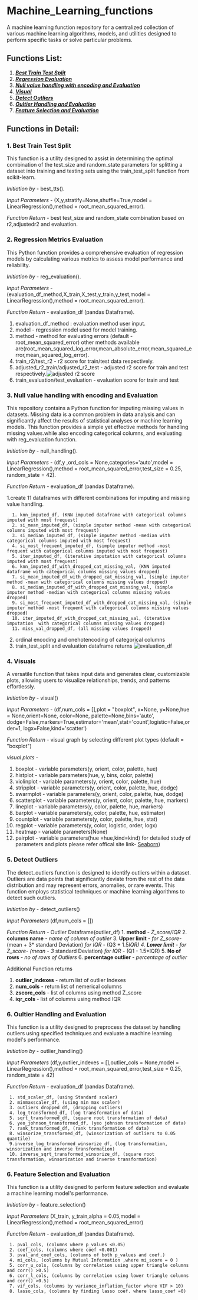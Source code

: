 # Machine_Learning_functions

A machine learning function repository for a centralized collection of various machine learning algorithms, models, and utilities designed to perform specific tasks or solve particular problems. 

## Functions List:

1.  [_**Best Train Test Split**_](#best_tts)
2.  [_**Regression Evaluation**_](#reg_eval)
3.  [_**Null value handling with encoding and Evaluation**_](#null_handling)
4.  [_**Visual**_](#visual)
5.  [_**Detect Outliers**_](#Detect_Outliers)
6.  [_**Oultier Handling and Evaluation**_](#outlier_handling)
7.  [_**Feature Selection and Evaluation**_](#feature_selection)

## Functions in Detail:

<a name="reg_eval"></a>
### 1. **Best Train Test Split**

This function is a utility designed to assist in determining the optimal combination of the test_size and random_state parameters for splitting a dataset into training and testing sets using the train_test_split function from scikit-learn.

   _Initiation by_ - best_tts().
   
   _Input Parameters_ - (X,y,stratify=None,shuffle=True,model = LinearRegression(),method = root_mean_squared_error).
   
   _Function Return_ - best test_size and random_state combination based on r2,adjustedr2 and evaluation.
   
<a name="reg_eval"></a>
### 2. **Regression Metrics Evaluation** 

This Python function provides a comprehensive evaluation of regression models by calculating various metrics to assess model performance and reliability.

   _Initiation by_ - reg_evaluation().
   
   _Input Parameters_ - (evaluation_df_method,X_train,X_test,y_train,y_test,model = LinearRegression(),method = root_mean_squared_error).
   
   _Function Return_ - evaluation_df (pandas Dataframe).
   1. evaluation_df_method : evaluation method user input.
   2. model - regression model used for model training.
   3. method - method for evaluating errors (default - root_mean_squared_error) other methods available are(root_mean_squared_log_error,mean_absolute_error,mean_squared_error,mean_squared_log_error).
   4. train_r2/test_r2 - r2 score for train/test data respectively.
   5. adjusted_r2_train/adjusted_r2_test - adjusted r2 score for train and test respectively.![adjusted r2 score](https://github.com/Gauravverma069/Machine_Learning_functions/assets/121911821/f0ca18e3-ed20-4f99-ba5a-2425ea68f5b5)
   6. train_evaluation/test_evaluation - evaluation score for train and test

<a name="null_handling"></a>
### 3. **Null value handling with encoding and Evaluation** 

This repository contains a Python function for imputing missing values in datasets. Missing data is a common problem in data analysis and can significantly affect the results of statistical analyses or machine learning models. This function provides a simple yet effective methods for handling missing values.while also encoding categorical columns, and evaluating with reg_evaluation function.

   _Initiation by_ - null_handling().
   
   _Input Parameters_ - (df,y ,ord_cols = None,categories='auto',model = LinearRegression(),method = root_mean_squared_error,test_size = 0.25, random_state = 42).

   _Function Return_ - evaluation_df (pandas Dataframe).

   1.create 11 dataframes with different combinations for imputing and missing value handling.
   
      1. knn_imputed_df, (KNN imputed dataframe with categorical columns imputed with most frequest)
      2. si_mean_imputed_df, (simple imputer method -mean with categorical columns imputed with most frequest)
      3. si_median_imputed_df, (simple imputer method -median with categorical columns imputed with most frequest)
      4. si_most_frequent_imputed_df, (simple imputer method -most frequent with categorical columns imputed with most frequest)
      5. iter_imputed_df, (iterative imputation with categorical columns imputed with most frequest)
      6. knn_imputed_df_with_dropped_cat_missing_val, (KNN imputed dataframe with categorical columns missing values dropped)
      7. si_mean_imputed_df_with_dropped_cat_missing_val, (simple imputer method -mean with categorical columns missing values dropped)
      8. si_median_imputed_df_with_dropped_cat_missing_val, (simple imputer method -median with categorical columns missing values dropped)
      9. si_most_frequent_imputed_df_with_dropped_cat_missing_val, (simple imputer method -most frequent with categorical columns missing values dropped)
      10. iter_imputed_df_with_dropped_cat_missing_val, (iterative imputation  with categorical columns missing values dropped)
      11. miss_val_dropped_df, (all missing values dropped)
   
   2. ordinal encoding and onehotencoding of categorical columns
   3. train_test_split and evaluation dataframe returns
    ![evaluation_df](https://github.com/Gauravverma069/Machine_Learning_functions/assets/121911821/0f972a95-8a2f-4704-b250-0f9219c050a9)
      
<a name="visual"></a>
### 4. **Visuals** 

A versatile function that takes input data and generates clear, customizable plots, allowing users to visualize relationships, trends, and patterns effortlessly.

   _Initiation by_ - visual()
   
   _Input Parameters_ - (df,num_cols = [],plot = "boxplot", x=None, y=None,hue = None,orient=None, color=None, palette=None,bins='auto',
           dodge=False,markers=True,estimator='mean',stat='count',logistic=False,order=1, logx=False,kind='scatter')
           
   _Function Return_ - visual graph by selecting different plot types (default = "boxplot")
   
   _visual plots_ -
   1. boxplot - variable parameters(y, orient, color, palette, hue)
   2. histplot - variable parameters(hue, y, bins, color, palette)
   3. violinplot - variable parameters(y, orient, color, palette, hue)
   4. stripplot - variable parameters(y, orient, color, palette, hue, dodge)
   5. swarmplot - variable parameters(y, orient, color, palette, hue, dodge)
   6. scatterplot - variable parameters(y, orient, color, palette, hue, markers)
   7. lineplot - variable parameters(y, color, palette, hue, markers)
   8. barplot - variable parameters(y, color, palette, hue, estimator)
   9. countplot - variable parameters(y, color, palette, hue, stat)
   10. regplot - variable parameters(y, color, logistic, order, logx)
   11. heatmap - variable parameters(None)
   12. pairplot -  variable parameters(hue =hue,kind=kind)
for detailed study of parameters and plots please refer offical site link- [Seaborn](https://seaborn.pydata.org/api.html))

<a name="Detect_Outliers"></a>
### 5. **Detect Outliers** 

The detect_outliers function is designed to identify outliers within a dataset. Outliers are data points that significantly deviate from the rest of the data distribution and may represent errors, anomalies, or rare events. This function employs statistical techniques or machine learning algorithms to detect such outliers.

   _Initiation by_ - detect_outliers()
   
   _Input Parameters_ (df,num_cols = []) 
   
   _Function Return_ - Outlier Dataframe(outlier_df)
     1. **method** - _Z_score/IQR_
     2. **columns name** - _name of column of outlier_
     3. **Upper limit** - _for Z_score_- (mean + 3* standard Deviation)
                      _for IQR_ - (Q3 + 1.5*IQR)
     4. **Lower limit** - _for Z_score_- (mean - 3* standard Deviation)
                      _for IQR_ - (Q1 - 1.5*IQR)
     5. **No of rows** - _no of rows of Outliers_
     6. **percentage outlier** - _percentage of outlier_

Additional Function returns
  1. **outlier_indexes** - return list of outlier Indexes
  2. **num_cols** - return list of nemerical columns
  3. **zscore_cols** - list of columns using method Z_score
  4. **iqr_cols** - list of columns using method IQR

<a name="outlier_handling"></a>
### 6. **Oultier Handling and Evaluation** 

This function is a utility designed to preprocess the dataset by handling outliers using specified techniques and evaluate a machine learning model's performance.

   _Initiation by_ - outlier_handling()
   
   _Input Parameters_ (df,y,outlier_indexes = [],outlier_cols = None,model = LinearRegression(),method = root_mean_squared_error,test_size = 0.25, random_state = 42) 
   
   _Function Return_ - evaluation_df (pandas Dataframe).
   
     1. std_scaler_df, (using Standard scaler)
     2. minmaxscaler_df, (using min max scaler)
     3. outliers_dropped_df, (dropping outliers)
     4. log_transformed_df, (log transformation of data)
     5. sqrt_transformed_df, (square root transformation of data)
     6. yeo_johnson_transformed_df, (yeo johnson transformation of data)
     7. rank_transformed_df, (rank transformation of data)
     8. winsorize_transformed_df, (winsorization of outliers to 0.05 quantile)
     9.inverse_log_transformed_winsorize_df, (log transformation, winsorization and inverse transformation)
     10. inverse_sqrt_transformed_winsorize_df, (square root transformation, winsorization and inverse transformation)

<a name="feature_selection"></a>
### 6. **Feature Selection and Evaluation** 

This function is a utility designed to perform feature selection and evaluate a machine learning model's performance.

   _Initiation by_ - feature_selection()
   
   _Input Parameters_ (X_train, y_train,alpha = 0.05,model = LinearRegression(),method = root_mean_squared_error) 
   
   _Function Return_ - evaluation_df (pandas Dataframe).
   
     1. pval_cols, (columns where p_values <0.05)
     2. coef_cols, (columns where coef <0.001)
     3. pval_and_coef_cols, (columns of both p_values and coef.)
     4. mi_cols, (columns by Mutual Information ,where mi_score = 0 )
     5. corr_u_cols, (columns by correlation using upper triangle columns and corr() >0.5)
     6. corr_l_cols, (columns by correlation using lower triangle columns and corr() >0.5)
     7. vif_cols, (columns by variance_inflation_factor where VIF > 10)
     8. lasso_cols, (columns by finding lasso coef. where lasso_coef =0)

     


   

